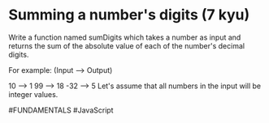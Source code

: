 # Summing a number's digits (7 kyu)

Write a function named sumDigits which takes a number as input and returns the sum of the absolute value of each of the number's decimal digits.

For example: (Input --> Output)

10 --> 1
99 --> 18
-32 --> 5
Let's assume that all numbers in the input will be integer values.

#FUNDAMENTALS #JavaScript
